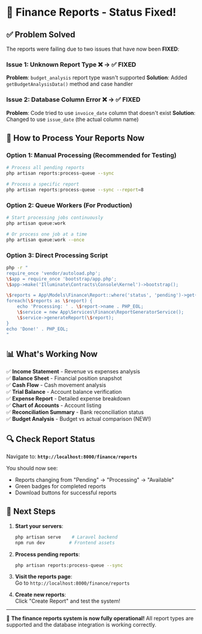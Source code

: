 # 🎉 Finance Reports - Status Fixed!

## ✅ Problem Solved

The reports were failing due to two issues that have now been **FIXED**:

### Issue 1: Unknown Report Type ❌ → ✅ FIXED
**Problem**: `budget_analysis` report type wasn't supported
**Solution**: Added `getBudgetAnalysisData()` method and case handler

### Issue 2: Database Column Error ❌ → ✅ FIXED  
**Problem**: Code tried to use `invoice_date` column that doesn't exist
**Solution**: Changed to use `issue_date` (the actual column name)

## 🚀 How to Process Your Reports Now

### Option 1: Manual Processing (Recommended for Testing)
```bash
# Process all pending reports
php artisan reports:process-queue --sync

# Process a specific report
php artisan reports:process-queue --sync --report=8
```

### Option 2: Queue Workers (For Production)
```bash
# Start processing jobs continuously
php artisan queue:work

# Or process one job at a time
php artisan queue:work --once
```

### Option 3: Direct Processing Script
```bash
php -r "
require_once 'vendor/autoload.php';
\$app = require_once 'bootstrap/app.php';
\$app->make('Illuminate\Contracts\Console\Kernel')->bootstrap();

\$reports = App\Models\Finance\Report::where('status', 'pending')->get();
foreach(\$reports as \$report) {
    echo 'Processing: ' . \$report->name . PHP_EOL;
    \$service = new App\Services\Finance\ReportGeneratorService();
    \$service->generateReport(\$report);
}
echo 'Done!' . PHP_EOL;
"
```

## 📊 What's Working Now

✅ **Income Statement** - Revenue vs expenses analysis  
✅ **Balance Sheet** - Financial position snapshot  
✅ **Cash Flow** - Cash movement analysis  
✅ **Trial Balance** - Account balance verification  
✅ **Expense Report** - Detailed expense breakdown  
✅ **Chart of Accounts** - Account listing  
✅ **Reconciliation Summary** - Bank reconciliation status  
✅ **Budget Analysis** - Budget vs actual comparison (NEW!)

## 🔍 Check Report Status

Navigate to: **`http://localhost:8000/finance/reports`**

You should now see:
- Reports changing from "Pending" → "Processing" → "Available"
- Green badges for completed reports
- Download buttons for successful reports

## 🎯 Next Steps

1. **Start your servers**:
   ```bash
   php artisan serve    # Laravel backend
   npm run dev         # Frontend assets
   ```

2. **Process pending reports**:
   ```bash
   php artisan reports:process-queue --sync
   ```

3. **Visit the reports page**:  
   Go to `http://localhost:8000/finance/reports`

4. **Create new reports**:  
   Click "Create Report" and test the system!

---

🎉 **The finance reports system is now fully operational!** All report types are supported and the database integration is working correctly.